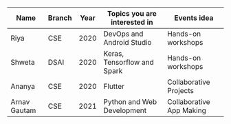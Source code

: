 
| Name| Branch | Year | Topics you are interested in | Events idea |
| ------------| ----------- | -------- |-------------------|----------------------|
| Riya | CSE | 2020 | DevOps and Android Studio | Hands-on workshops |
| Shweta | DSAI | 2020 | Keras, Tensorflow and Spark | Hands-on workshops |
| Ananya | CSE | 2020 | Flutter | Collaborative Projects |
| Arnav Gautam | CSE | 2021 | Python and Web Development | Collaborative App Making
